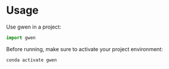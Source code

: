 # Usage

Use gwen in a project:

```python
import gwen
```

Before running, make sure to activate your project environment:

```bash
conda activate gwen
```
